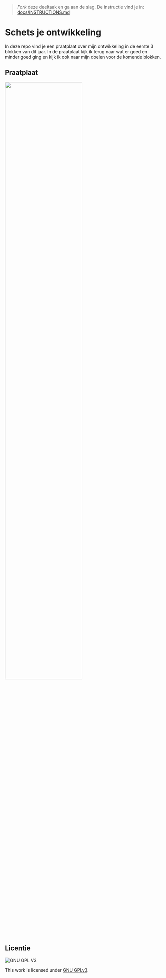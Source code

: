 > _Fork_ deze deeltaak en ga aan de slag. 
De instructie vind je in: [docs/INSTRUCTIONS.md](docs/INSTRUCTIONS.md)

# Schets je ontwikkeling
In deze repo vind je een praatplaat over mijn ontwikkeling in de eerste 3 blokken van dit jaar. In de praatplaat kijk ik terug naar wat er goed en minder goed ging en kijk ik ook naar mijn doelen voor de komende blokken.

## Praatplaat
<img src="https://user-images.githubusercontent.com/112857131/213016097-7abffefa-98f7-4a49-9ce1-58d2b8eefe25.jpg" width="70%">


## Licentie

![GNU GPL V3](https://www.gnu.org/graphics/gplv3-127x51.png)

This work is licensed under [GNU GPLv3](./LICENSE).
